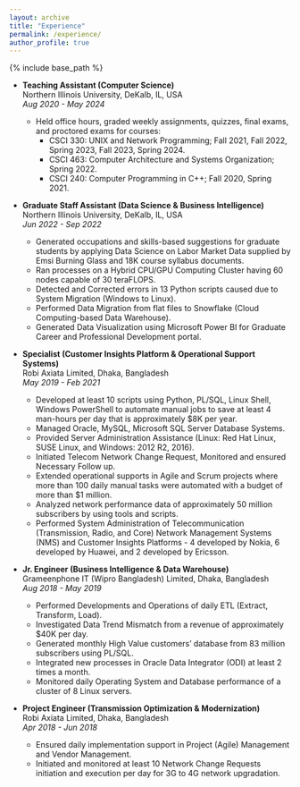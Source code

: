 ```yaml
---
layout: archive
title: "Experience"
permalink: /experience/
author_profile: true
---
```


{% include base_path %}

* **Teaching Assistant (Computer Science)**    
  Northern Illinois University, DeKalb, IL, USA      
  _Aug 2020 - May 2024_    
  * Held office hours, graded weekly assignments, quizzes, final exams, and proctored exams for courses:
    * CSCI 330: UNIX and Network Programming; Fall 2021, Fall 2022, Spring 2023, Fall 2023, Spring 2024.
    * CSCI 463: Computer Architecture and Systems Organization; Spring 2022.
    * CSCI 240: Computer Programming in C++; Fall 2020, Spring 2021.

* **Graduate Staff Assistant (Data Science & Business Intelligence)**      
   Northern Illinois University, DeKalb, IL, USA      
   _Jun 2022 - Sep 2022_      
   * Generated occupations and skills-based suggestions for graduate students by applying Data Science on Labor Market Data supplied by Emsi Burning Glass and 18K course syllabus documents.
   * Ran processes on a Hybrid CPU/GPU Computing Cluster having 60 nodes capable of 30 teraFLOPS.
   * Detected and Corrected errors in 13 Python scripts caused due to System Migration (Windows to Linux).
   * Performed Data Migration from flat files to Snowflake (Cloud Computing-based Data Warehouse). 
   * Generated Data Visualization using Microsoft Power BI for Graduate Career and Professional Development portal.
 
* **Specialist (Customer Insights Platform & Operational Support Systems)**      
  Robi Axiata Limited, Dhaka, Bangladesh      
  _May 2019 - Feb 2021_    
  * Developed at least 10 scripts using Python, PL/SQL, Linux Shell, Windows PowerShell to automate manual jobs to save at least 4 man-hours per day that is approximately $8K per year.
  * Managed Oracle, MySQL, Microsoft SQL Server Database Systems. 
  * Provided Server Administration Assistance (Linux: Red Hat Linux, SUSE Linux, and Windows: 2012 R2, 2016).
  * Initiated Telecom Network Change Request, Monitored and ensured Necessary Follow up.
  * Extended operational supports in Agile and Scrum projects where more than 100 daily manual tasks were automated with a budget of more than $1 million.
  * Analyzed network performance data of approximately 50 million subscribers by using tools and scripts.
  * Performed System Administration of Telecommunication (Transmission, Radio, and Core) Network Management Systems (NMS) and Customer Insights Platforms - 4 developed by Nokia, 6 developed by Huawei, and 2 developed by Ericsson.

* **Jr. Engineer (Business Intelligence & Data Warehouse)**    
  Grameenphone IT (Wipro Bangladesh) Limited, Dhaka, Bangladesh  
  _Aug 2018 - May 2019_  
  * Performed Developments and Operations of daily ETL (Extract, Transform, Load).
  * Investigated Data Trend Mismatch from a revenue of approximately $40K per day.
  * Generated monthly High Value customers’ database from 83 million subscribers using PL/SQL.
  * Integrated new processes in Oracle Data Integrator (ODI) at least 2 times a month.
  * Monitored daily Operating System and Database performance of a cluster of 8 Linux servers.

* **Project Engineer (Transmission Optimization & Modernization)**      
  Robi Axiata Limited, Dhaka, Bangladesh        
  _Apr 2018 - Jun 2018_      
  * Ensured daily implementation support in Project (Agile) Management and Vendor Management.
  * Initiated and monitored at least 10 Network Change Requests initiation and execution per day for 3G to 4G network upgradation.
  
